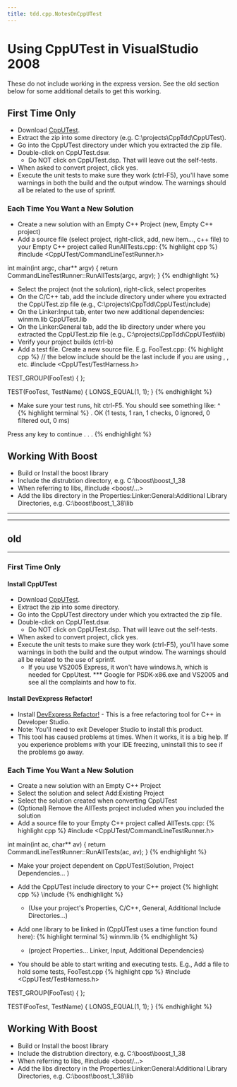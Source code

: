 ```yaml
---
title: tdd.cpp.NotesOnCppUTest
---
```

# Using CppUTest in VisualStudio 2008
These do not include working in the express version. See the old section below for some additional details to get this working.

## First Time Only
* Download [CppUTest](http://sourceforge.net/projects/cpputest/).
* Extract the zip into some directory (e.g. C:\projects\CppTdd\CppUTest).
* Go into the CppUTest directory under which you extracted the zip file.
* Double-click on CppUTest.dsw.
  * Do NOT click on CppUTest.dsp. That will leave out the self-tests.
* When asked to convert project, click yes.
* Execute the unit tests to make sure they work (ctrl-F5), you'll have some warnings in both the build and the output window. The warnings should all be related to the use of sprintf.

### Each Time You Want a New Solution
* Create a new solution with an Empty C++ Project (new, Empty C++ project)
* Add a source file (select project, right-click, add, new item..., c++ file) to your Empty C++ project called RunAllTests.cpp:
{% highlight cpp %}
#include <CppUTest/CommandLineTestRunner.h>

int main(int argc, char** argv) {
    return CommandLineTestRunner::RunAllTests(argc, argv);
}
{% endhighlight %}
* Select the project (not the solution), right-click, select properites
* On the  C/C++ tab, add the include directory under where you extracted the CppUTest.zip file (e.g., C:\projects\CppTdd\CppUTest\include)
* On the Linker:Input tab, enter two new additional dependencies: winmm.lib CppUTest.lib
* On the Linker:General tab, add the lib directory under where you extracted the CppUTest.zip file (e.g., C:\projects\CppTdd\CppUTest\lib)
* Verify your project builds (ctrl-b)
* Add a test file. Create a new source file. E.g. FooTest.cpp:
{% highlight cpp %}
// the below include should be the last include if you are using <vector>, <string>, etc.
#include <CppUTest/TestHarness.h>

TEST_GROUP(FooTest) {
};

TEST(FooTest, TestName) {
  LONGS_EQUAL(1, 1);
}
{% endhighlight %}
* Make sure your test runs, hit ctrl-F5. You should see something like:
^
{% highlight terminal %}
.
OK (1 tests, 1 ran, 1 checks, 0 ignored, 0 filtered out, 0 ms)

Press any key to continue . . .
{% endhighlight %}

## Working With Boost
* Build or Install the boost library
* Include the distrubtion directory, e.g. C:\boost\boost_1_38
* When referring to libs, #include <boost/...>
* Add the libs directory in the Properties:Linker:General:Additional Library Directories, e.g. C:\boost\boost_1_38\lib

----
----
old
----
----
### First Time Only
#### Install CppUTest
* Download [CppUTest](http://sourceforge.net/projects/cpputest/).
* Extract the zip into some directory.
* Go into the CppUTest directory under which you extracted the zip file.
* Double-click on CppUTest.dsw.
  * Do NOT click on CppUTest.dsp. That will leave out the self-tests.
* When asked to convert project, click yes.
* Execute the unit tests to make sure they work (ctrl-F5), you'll have some warnings in both the build and the output window. The warnings should all be related to the use of sprintf.
  * If you use VS2005 Express, it won't have windows.h, which is needed for CppUtest.
*** Google for PSDK-x86.exe and VS2005 and see all the complaints and how to fix.

#### Install DevExpress Refactor!
* Install [DevExpress Refactor!](http://devexpress.com/Products/Visual_Studio_Add-in/RefactorCPP/) - This is a free refactoring tool for C++ in Developer Studio.
* Note: You'll need to exit Developer Studio to install this product.
* This tool has caused problems at times. When it works, it is a big help. If you experience problems with your IDE freezing, uninstall this to see if the problems go away.

### Each Time You Want a New Solution
* Create a new solution with an Empty C++ Project
* Select the solution and select Add:Existing Project
* Select the solution created when converting CppUTest
* (Optional) Remove the AllTests project included when you included the solution
* Add a source file to your Empty C++ project called AllTests.cpp:
{% highlight cpp %}
#include <CppUTest/CommandLineTestRunner.h>

int main(int ac, char** av)
{
    return CommandLineTestRunner::RunAllTests(ac, av);
}
{% endhighlight %}
* Make your project dependent on CppUTest(Solution, Project Dependencies... )
* Add the CppUTest include directory to your C++ project
{% highlight cpp %}
<path of CppUTest project>\include
{% endhighlight %}

  * (Use your project's Properties, C/C++, General, Additional Include Directories...)
* Add one library to be linked in (CppUTest uses a time function found here):
{% highlight terminal %}
winmm.lib
{% endhighlight %}

  * (project Properties... Linker, Input, Additional Dependencies)
* You should be able to start writing and executing tests. E.g., Add a file to hold some tests, FooTest.cpp
{% highlight cpp %}
#include <CppUTest/TestHarness.h>

TEST_GROUP(FooTest)
{
};

TEST(FooTest, TestName) {
  LONGS_EQUAL(1, 1);
}
{% endhighlight %}
## Working With Boost
* Build or Install the boost library
* Include the distrubtion directory, e.g. C:\boost\boost_1_38
* When referring to libs, #include <boost/...>
* Add the libs directory in the Properties:Linker:General:Additional Library Directories, e.g. C:\boost\boost_1_38\lib
